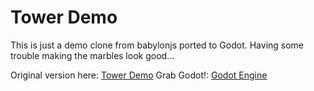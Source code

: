 # Tower Demo

This is just a demo clone from babylonjs ported to Godot.
Having some trouble making the marbles look good...

Original version here: [Tower Demo](https://playground.babylonjs.com/#B7VGSD#87)
Grab Godot!: [Godot Engine](https://godotengine.org)
